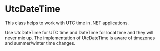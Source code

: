 UtcDateTime
===========

This class helps to work with UTC time in .NET applications.

Use UtcDateTime for UTC time and DateTime for local time and they will never mix up.
The implementation of UtcDateTime is aware of timezones and summer/winter time changes.

